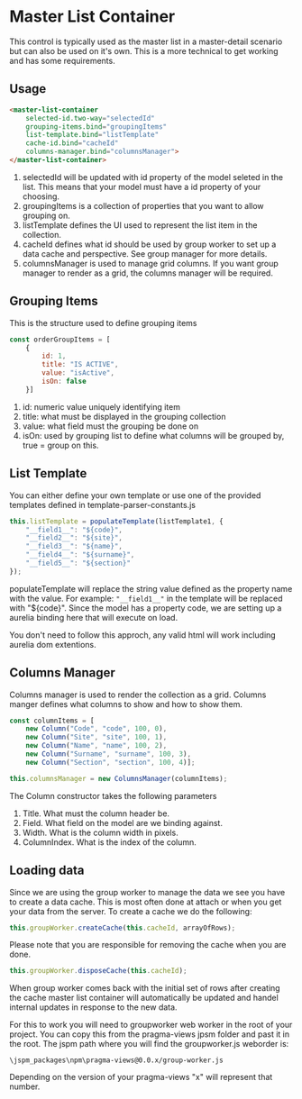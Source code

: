 # Master List Container
This control is typically used as the master list in a master-detail scenario but can also be used on it's own.
This is a more technical to get working and has some requirements.
## Usage
```html
<master-list-container 
    selected-id.two-way="selectedId" 
    grouping-items.bind="groupingItems" 
    list-template.bind="listTemplate" 
    cache-id.bind="cacheId" 
    columns-manager.bind="columnsManager">
</master-list-container>
```

1. selectedId will be updated with id property of the model seleted in the list. This means that your model must have a id property of your choosing.
1. groupingItems is a collection of properties that you want to allow grouping on.
1. listTemplate defines the UI used to represent the list item in the collection.
1. cacheId defines what id should be used by group worker to set up a data cache and perspective. See group manager for more details.
1. columnsManager is used to manage grid columns. If you want group manager to render as a grid, the columns manager will be required.


## Grouping Items
This is the structure used to define grouping items

```js
const orderGroupItems = [
    {
        id: 1,
        title: "IS ACTIVE",
        value: "isActive", 
        isOn: false
    }]
```

1. id: numeric value uniquely identifying item
1. title: what must be displayed in the grouping collection
1. value: what field must the grouping be done on
1. isOn: used by grouping list to define what columns will be grouped by, true = group on this.

## List Template
You can either define your own template or use one of the provided templates defined in template-parser-constants.js

```js
this.listTemplate = populateTemplate(listTemplate1, {
    "__field1__": "${code}",
    "__field2__": "${site}",
    "__field3__": "${name}",
    "__field4__": "${surname}",
    "__field5__": "${section}"
});
```

populateTemplate will replace the string value defined as the property name with the value.
For example: `"__field1__"` in the template will be replaced with "${code}". Since the model has a property code, we are setting up a aurelia binding here that will execute on load.

You don't need to follow this approch, any valid html will work including aurelia dom extentions.

## Columns Manager
Columns manager is used to render the collection as a grid. Columns manger defines what columns to show and how to show them.

```js
const columnItems = [
    new Column("Code", "code", 100, 0),
    new Column("Site", "site", 100, 1),
    new Column("Name", "name", 100, 2),
    new Column("Surname", "surname", 100, 3),
    new Column("Section", "section", 100, 4)];

this.columnsManager = new ColumnsManager(columnItems);
```

The Column constructor takes the following parameters
1. Title. What must the column header be.
1. Field. What field on the model are we binding against.
1. Width. What is the column width in pixels.
1. ColumnIndex. What is the index of the column.

## Loading data
Since we are using the group worker to manage the data we see you have to create a data cache.
This is most often done at attach or when you get your data from the server.
To create a cache we do the following:

```js
this.groupWorker.createCache(this.cacheId, arrayOfRows);
```

Please note that you are responsible for removing the cache when you are done.

```js
this.groupWorker.disposeCache(this.cacheId);
```

When group worker comes back with the initial set of rows after creating the cache master list container will automatically be updated and handel internal updates in response to the new data.

For this to work you will need to groupworker web worker in the root of your project.
You can copy this from the pragma-views jpsm folder and past it in the root. The jspm path where you will find the groupworker.js weborder is:

```$xslt
\jspm_packages\npm\pragma-views@0.0.x/group-worker.js
```

Depending on the version of your pragma-views "x" will represent that number.